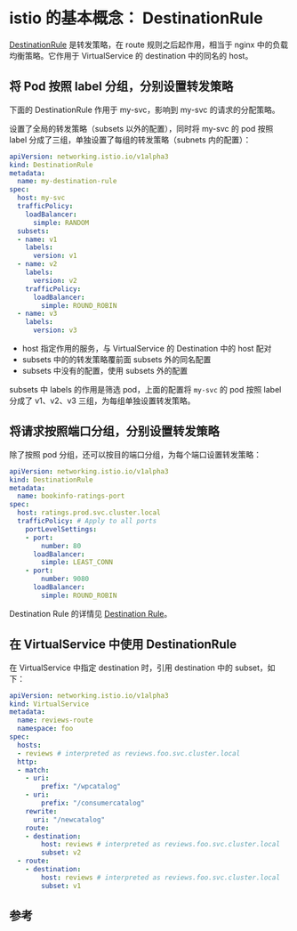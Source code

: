 <!-- toc -->
# istio 的基本概念： DestinationRule

[DestinationRule][3] 是转发策略，在 route 规则之后起作用，相当于 nginx 中的负载均衡策略。它作用于 VirtualService 的 destination 中的同名的 host。

## 将 Pod 按照 label 分组，分别设置转发策略

下面的 DestinationRule 作用于 my-svc，影响到 my-svc 的请求的分配策略。

设置了全局的转发策略（subsets 以外的配置），同时将 my-svc 的 pod 按照 label 分成了三组，单独设置了每组的转发策略（subnets 内的配置）：

```yaml
apiVersion: networking.istio.io/v1alpha3
kind: DestinationRule
metadata:
  name: my-destination-rule
spec:
  host: my-svc
  trafficPolicy:
    loadBalancer:
      simple: RANDOM
  subsets:
  - name: v1
    labels:
      version: v1
  - name: v2
    labels:
      version: v2
    trafficPolicy:
      loadBalancer:
        simple: ROUND_ROBIN
  - name: v3
    labels:
      version: v3
```

* host 指定作用的服务，与 VirtualService 的 Destination 中的 host 配对
* subsets 中的的转发策略覆前面 subsets 外的同名配置
* subsets 中没有的配置，使用 subsets 外的配置

subsets 中 labels 的作用是筛选 pod，上面的配置将 `my-svc` 的 pod 按照 label 分成了 v1、v2、v3 三组，为每组单独设置转发策略。

## 将请求按照端口分组，分别设置转发策略

除了按照 pod 分组，还可以按目的端口分组，为每个端口设置转发策略：

```yaml
apiVersion: networking.istio.io/v1alpha3
kind: DestinationRule
metadata:
  name: bookinfo-ratings-port
spec:
  host: ratings.prod.svc.cluster.local
  trafficPolicy: # Apply to all ports
    portLevelSettings:
    - port:
        number: 80
      loadBalancer:
        simple: LEAST_CONN
    - port:
        number: 9080
      loadBalancer:
        simple: ROUND_ROBIN
```

Destination Rule 的详情见 [Destination Rule][3]。

## 在 VirtualService 中使用 DestinationRule 

在 VirtualService 中指定 destination 时，引用 destination 中的 subset，如下：

```yaml
apiVersion: networking.istio.io/v1alpha3
kind: VirtualService
metadata:
  name: reviews-route
  namespace: foo
spec:
  hosts:
  - reviews # interpreted as reviews.foo.svc.cluster.local
  http:
  - match:
    - uri:
        prefix: "/wpcatalog"
    - uri:
        prefix: "/consumercatalog"
    rewrite:
      uri: "/newcatalog"
    route:
    - destination:
        host: reviews # interpreted as reviews.foo.svc.cluster.local
        subset: v2
  - route:
    - destination:
        host: reviews # interpreted as reviews.foo.svc.cluster.local
        subset: v1
```

## 参考

[1]: https://istio.io/docs/concepts/traffic-management/ "Traffic routing and configuration"
[2]: https://istio.io/docs/concepts/traffic-management/#virtual-services "Virtual services"
[3]: https://istio.io/docs/reference/config/networking/v1alpha3/destination-rule/ "Destination Rule"
[4]: https://istio.io/docs/concepts/traffic-management/#gateways "Gateways"
